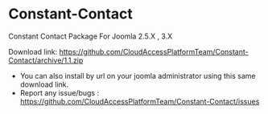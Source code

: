 Constant-Contact
================

Constant Contact Package For Joomla 2.5.X , 3.X



Download link:  https://github.com/CloudAccessPlatformTeam/Constant-Contact/archive/1.1.zip

* You can also install by url on your joomla administrator using this same download link.
* Report any issue/bugs  : https://github.com/CloudAccessPlatformTeam/Constant-Contact/issues
